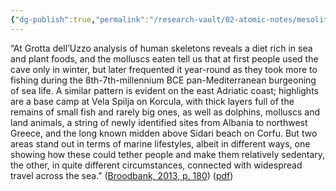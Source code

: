 ```yaml
---
{"dg-publish":true,"permalink":"/research-vault/02-atomic-notes/mesolithic-coast-dwellers-ate-a-diet-rich-in-seafoods/"}
---
```


“At Grotta dell’Uzzo analysis of human skeletons reveals a diet rich in sea and plant foods, and the molluscs eaten tell us that at first people used the cave only in winter, but later frequented it year-round as they took more to fishing during the 8th-7th-millennium BCE pan-Mediterranean burgeoning of sea life. A similar pattern is evident on the east Adriatic coast; highlights are a base camp at Vela Spilja on Korcula, with thick layers full of the remains of small fish and rarely big ones, as well as dolphins, molluscs and land animals, a string of newly identified sites from Albania to northwest Greece, and the long known midden above Sidari beach on Corfu. But two areas stand out in terms of marine lifestyles, albeit in different ways, one showing how these could tether people and make them relatively sedentary, the other, in quite different circumstances, connected with widespread travel across the sea.” ([Broodbank, 2013, p. 180](zotero://select/library/items/IR54JIQG)) ([pdf](zotero://open-pdf/library/items/85K7BT2G?page=167&annotation=3E6A9RSJ))